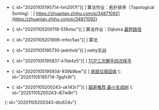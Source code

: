 * {: id="20201105195714-hm20f7t"}[ ] 算法作业：拓扑排序（Topological Sorting）：[ https://zhuanlan.zhihu.com/p/34871092](https://zhuanlan.zhihu.com/p/34871092)
* {: id="20201105200119-519vtsc"}[ ] 算法作业：Dijkstra [最短路径](https://www.bilibili.com/video/av25829980?from=search&seid=13391343514095937158)
* {: id="20201105201906-mfoc5as"}[ ] 算法
* {: id="20201105195730-jednhvb"}[ ] netty实战
* {: id="20201105195837-k7bk4z5"}[ ] [TCP三次握手四次挥手](https://app.yinxiang.com/fx/c159b39e-febe-4728-83a8-9c82dc6e4db5)
* {: id="20201105195934-939b9bw"}[ ] [底层垃圾回收](https://mp.weixin.qq.com/s/iklfWLmSD4XMAKmFcffp9g)
{: id="20201105195714-7gqfx9t"}

* {: id="20201105200243-uk143r7"}[ ] [ 超哥推荐 最小生成树](https://www.bilibili.com/video/av84820276?from=search&seid=17476598104352152051)
{: id="20201105200243-i67w8ri"}

{: id="20201105200343-dtc624v"}
